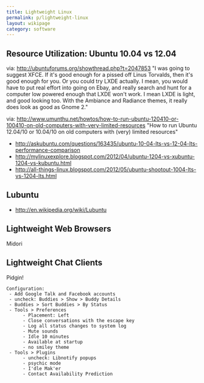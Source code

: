 ```yaml
---
title: Lightweight Linux
permalink: p/lightweight-linux
layout: wikipage
category: software
---
```


Resource Utilization: Ubuntu 10.04 vs 12.04
-------------------------------------------

via: <http://ubuntuforums.org/showthread.php?t=2047853>
"I was going to suggest XFCE. If it's good enough for a pissed off Linus Torvalds, then it's good enough for you. Or you could try LXDE actually. I mean, you would have to put real effort into going on Ebay, and really search and hunt for a computer low powered enough that LXDE won't work. I mean LXDE is light, and good looking too. With the Ambiance and Radiance themes, it really does look as good as Gnome 2."

via: <http://www.umunthu.net/howtos/how-to-run-ubuntu-120410-or-100410-on-old-computers-with-very-limited-resources>
"How to run Ubuntu 12.04/10 or 10.04/10 on old computers with (very) limited resources"

-   <http://askubuntu.com/questions/163435/ubuntu-10-04-lts-vs-12-04-lts-performance-comparison>
-   <http://mylinuxexplore.blogspot.com/2012/04/ubuntu-1204-vs-xubuntu-1204-vs-kubuntu.html>
-   <http://all-things-linux.blogspot.com/2012/05/ubuntu-shootout-1004-lts-vs-1204-lts.html>

Lubuntu
-------

-   <http://en.wikipedia.org/wiki/Lubuntu>

Lightweight Web Browsers
------------------------

Midori

Lightweight Chat Clients
------------------------

Pidgin!

    Configuration:
     - Add Google Talk and Facebook accounts
     - uncheck: Buddies > Show > Buddy Details
     - Buddies > Sort Buddies > By Status
     - Tools > Preferences
          - Placement: Left
          - Close conversations with the escape key
          - Log all status changes to system log
          - Mute sounds
          - Idle 10 minutes
          - Available at startup
          - no smiley theme
     - Tools > Plugins
          - uncheck: Libnotify popups
          - psychic mode
          - I'dle Mak'er
          - Contact Availability Prediction
